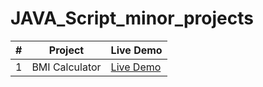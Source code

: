 # JAVA_Script_minor_projects
| #  | Project | Live Demo  |
|-------|-----|------------|
|  1 | BMI Calculator  | [Live Demo](http://java-script-minor-projects.vercel.app/) |

